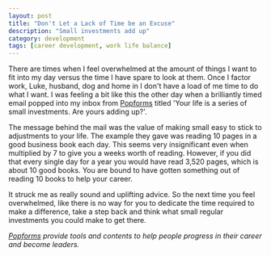 ```yaml
---
layout: post
title: "Don't Let a Lack of Time be an Excuse"
description: "Small investments add up"
category: development
tags: [career development, work life balance]
---
```


There are times when I feel overwhelmed at the amount of things I want to fit into my day versus the time I have spare to look at them. Once I factor work, Luke, husband, dog and home in I don't have a load of me time to do what I want. I was feeling a bit like this the other day when a brilliantly timed email popped into my inbox from [Popforms](https://popforms.com/‎) titled 'Your life is a series of small investments. Are yours adding up?'. 

The message behind the mail was the value of making small easy to stick to adjustments to your life. The example they gave was reading 10 pages in a good business book each day. This seems very insignificant even when multiplied by 7 to give you a weeks worth of reading. However, if you did that every single day for a year you would have read 3,520 pages, which is about 10 good books. You are bound to have gotten something out of reading 10 books to help your career.

It struck me as really sound and uplifting advice. So the next time you feel overwhelmed, like there is no way for you to dedicate the time required to make a difference, take a step back and think what small regular investments you could make to get there.

*[Popforms](https://popforms.com/‎) provide tools and contents to help people progress in their career and become leaders.*

